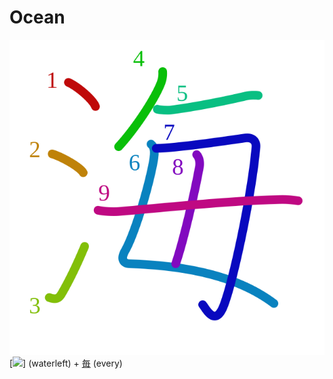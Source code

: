 # Ocean
![6d77](../kanji-colorize/6d77.svg)
 [![](http://www.kanjidamage.com/assets/radsmall/water-4770d222295684a6fc1b8e8cec486da119e1bcc2eac91d06622b4671e0098359.jpg)] (waterleft) + [毎](毎.md) (every) 